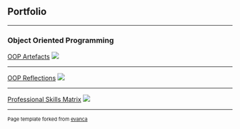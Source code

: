 ## Portfolio

---

### Object Oriented Programming

[OOP Artefacts](/artefacts.md)
<img src="images/dummy_thumbnail.jpg?raw=true"/>

---
[OOP Reflections](/reflections.md)
<img src="images/dummy_thumbnail.jpg?raw=true"/>

---
[Professional Skills Matrix](/psm.md)
<img src="images/dummy_thumbnail.jpg?raw=true"/>



---
<p style="font-size:11px">Page template forked from <a href="https://github.com/evanca/quick-portfolio">evanca</a></p>
<!-- Remove above link if you don't want to attibute -->
